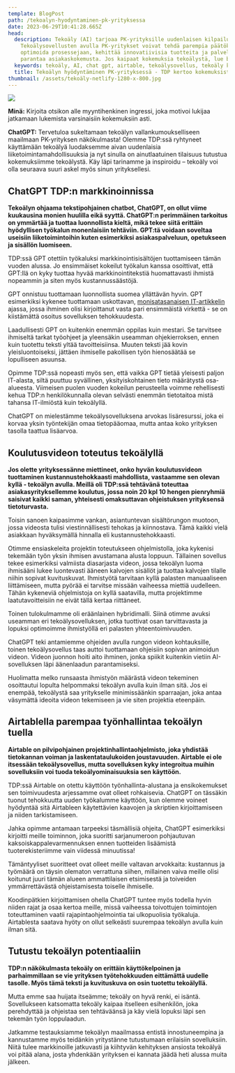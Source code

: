 ```yaml
---
template: BlogPost
path: /tekoalyn-hyodyntaminen-pk-yrityksessa
date: 2023-06-29T10:41:28.665Z
head:
  description: Tekoäly (AI) tarjoaa PK-yrityksille uudenlaisen kilpailukeinon.
    Tekoälysovellusten avulla PK-yritykset voivat tehdä parempia päätöksiä,
    optimoida prosessejaan, kehittää innovatiivisia tuotteita ja palveluita sekä
    parantaa asiakaskokemusta. Jos kaipaat kokemuksia tekoälystä, lue blogimme!
  keywords: tekoäly, AI, chat gpt, airtable, tekoälysovellus, tekoäly kokemuksia
  title: Tekoälyn hyödyntäminen PK-yrityksessä - TDP kertoo kokemuksistaan
thumbnail: /assets/tekoäly-netlify-1280-x-800.jpg
---
```

![](/assets/tekoäly-netlify-1280-x-800.jpg)

**Minä:** Kirjoita otsikon alle myyntihenkinen ingressi, joka motivoi lukijaa jatkamaan lukemista varsinaisiin kokemuksiin asti. 

**ChatGPT:** Tervetuloa sukeltamaan tekoälyn vallankumoukselliseen maailmaan PK-yrityksen näkökulmasta! Olemme TDP:ssä ryhtyneet käyttämään tekoälyä luodaksemme aivan uudenlaisia liiketoimintamahdollisuuksia ja nyt sinulla on ainutlaatuinen tilaisuus tutustua kokemuksiimme tekoälystä. Käy läpi tarinamme ja inspiroidu – tekoäly voi olla seuraava suuri askel myös sinun yrityksellesi. 

## ChatGPT TDP:n markkinoinnissa

**Tekoälyn ohjaama tekstipohjainen chatbot, ChatGPT, on ollut viime kuukausina monien huulilla eikä syyttä. ChatGPT:n perimmäinen tarkoitus on ymmärtää ja tuottaa luonnollista kieltä, mikä tekee siitä erittäin hyödyllisen työkalun monenlaisiin tehtäviin. GPT:tä voidaan soveltaa useisiin liiketoimintoihin kuten esimerkiksi asiakaspalveluun, opetukseen ja sisällön luomiseen.** 

TDP:ssä GPT otettiin työkaluksi markkinointisisältöjen tuottamiseen tämän vuoden alussa. Jo ensimmäiset kokeilut työkalun kanssa osoittivat, että GPT:llä on kyky tuottaa hyvää markkinointitekstiä huomattavasti ihmistä nopeammin ja siten myös kustannussäästöjä. 

GPT onnistuu tuottamaan luonnollista suomea yllättävän hyvin. GPT esimerkiksi kykenee tuottamaan uskottavan, [monisatasanaisen IT-artikkelin](https://www.tdp.fi/isv-sertifiointi-varmistaa-taukoamattoman-tietotyon) ajassa, jossa ihminen olisi kirjoittanut vasta pari ensimmäistä virkettä - se on kiistämättä osoitus sovelluksen tehokkuudesta.

Laadullisesti GPT on kuitenkin enemmän oppilas kuin mestari. Se tarvitsee ihmiseltä tarkat työohjeet ja yleensäkin useamman ohjekierroksen, ennen kuin tuotettu teksti yltää tavoitteisiinsa. Muuten teksti jää kovin yleisluontoiseksi, jättäen ihmiselle pakollisen työn hienosäätää se lopulliseen asuunsa.

Opimme TDP:ssä nopeasti myös sen, että vaikka GPT tietää yleisesti paljon IT-alasta, siltä puuttuu syvällinen, yksityiskohtainen tieto määrätystä osa-alueesta. Viimeisen puolen vuoden kokeilun perusteella voimme rehellisesti kehua TDP:n henkilökunnalla olevan selvästi enemmän tietotaitoa mistä tahansa IT-ilmiöstä kuin tekoälyllä.

ChatGPT on mielestämme tekoälysovelluksena arvokas lisäresurssi, joka ei korvaa yksin työntekijän omaa tietopääomaa, mutta antaa koko yrityksen tasolla taattua lisäarvoa. 

## Koulutusvideon toteutus tekoälyllä

**Jos olette yrityksessänne miettineet, onko hyvän koulutusvideon tuottaminen kustannustehokkaasti mahdollista, vastaamme sen olevan kyllä - tekoälyn avulla. Meillä oli TDP:ssä tehtävänä toteuttaa asiakasyrityksellemme koulutus, jossa noin 20 kpl 10 hengen pienryhmiä saisivat kaikki saman, yhteisesti omaksuttavan ohjeistuksen yrityksensä tietoturvasta.** 

Toisin sanoen kaipasimme vankan, asiantuntevan sisältörungon muotoon, jossa videosta tulisi viestinnällisesti tehokas ja kiinnostava. Tämä kaikki vielä asiakkaan hyväksymällä hinnalla eli kustannustehokkaasti.

Otimme ensiaskeleita projektin toteutukseen ohjelmistolla, joka kykenisi tekemään työn yksin ihmisen avustamana alusta loppuun. Tällainen sovellus tekee esimerkiksi valmiista diasarjasta videon, jossa tekoälyn luoma ihmisääni lukee luontevasti ääneen kalvojen sisällöt ja tuottaa kalvojen tilalle niihin sopivat kuvituskuvat. Ihmistyötä tarvitaan kyllä palasten manuaaliseen liittämiseen, mutta pyörää ei tarvitse missään vaiheessa miettiä uudelleen. Tähän kykeneviä ohjelmistoja on kyllä saatavilla, mutta projektimme laatutavoitteisiin ne eivät tällä kertaa riittäneet. 

Toinen tulokulmamme oli eräänlainen hybridimalli. Siinä otimme avuksi useamman eri tekoälysovelluksen, jotka tuottivat osan tarvittavasta ja lopuksi optimoimme ihmistyöllä eri palasten yhteentoimivuuden.

ChatGPT teki antamiemme ohjeiden avulla rungon videon kohtauksille, toinen tekoälysovellus taas auttoi tuottamaan ohjeisiin sopivan animoidun videon. Videon juonnon hoiti aito ihminen, jonka spiikit kuitenkin vietiin AI-sovelluksen läpi äänenlaadun parantamiseksi. 

Huolimatta melko runsaasta ihmistyön määrästä videon tekeminen osoittautui lopulta helpommaksi tekoälyn avulla kuin ilman sitä. Jos ei enempää, tekoälystä saa yritykselle minimissäänkin sparraajan, joka antaa väsymättä ideoita videon tekemiseen ja vie siten projektia eteenpäin.

## Airtablella parempaa työnhallintaa tekoälyn tuella

**Airtable on pilvipohjainen projektinhallintaohjelmisto, joka yhdistää tietokannan voiman ja laskentataulukoiden joustavuuden. Airtable ei ole itsessään tekoälysovellus, mutta sovelluksen kyky integroitua muihin sovelluksiin voi tuoda tekoälyominaisuuksia sen käyttöön.**

TDP:ssä Airtable on otettu käyttöön työnhallinta-alustana ja ensikokemukset sen toimivuudesta arjessamme ovat olleet rohkaisevia. ChatGPT on tässäkin tuonut tehokkuutta uuden työkalumme käyttöön, kun olemme voineet hyödyntää sitä Airtableen käytettävien kaavojen ja skriptien kirjoittamiseen ja niiden tarkistamiseen.

Jahka opimme antamaan tarpeeksi täsmällisiä ohjeita, ChatGPT esimerkiksi kirjoitti meille toiminnon, joka suoritti sarjanumeroon pohjautuvan kaksoiskappalevarmennuksen ennen tuotteiden lisäämistä tuoterekisteriimme vain viidessä minuutissa!

Tämäntyyliset suoritteet ovat olleet meille valtavan arvokkaita: kustannus ja työmäärä on täysin olematon verrattuna siihen, millainen vaiva meille olisi koitunut juuri tämän alueen ammattilaisen etsimisestä ja toiveiden ymmärrettävästä ohjeistamisesta toiselle ihmiselle.

Koodinpätkien kirjoittamisen ohella ChatGPT tuntee myös todella hyvin niiden rajat ja osaa kertoa meille, missä vaiheessa toivottujen toimintojen toteuttaminen vaatii rajapintaohjelmointia tai ulkopuolisia työkaluja. Airtablesta saatava hyöty on ollut selkeästi suurempaa tekoälyn avulla kuin ilman sitä.

## Tutustu tekoälyn potentiaaliin

**TDP:n näkökulmasta tekoäly on erittäin käyttökelpoinen ja parhaimmillaan se vie yrityksen työtehokkuuden eittämättä uudelle tasolle. Myös tämä teksti ja kuvituskuva on osin tuotettu tekoälyllä.**

Mutta emme saa huijata itseämme; tekoäly on hyvä renki, ei isäntä. Sovellukseen katsomatta tekoäly kaipaa itselleen esihenkilön, joka perehdyttää ja ohjeistaa sen tehtäväänsä ja käy vielä lopuksi läpi sen tekemän työn loppulaadun.

Jatkamme testauksiamme tekoälyn maailmassa entistä innostuneempina ja kannustamme myös teidänkin yritystänne tutustumaan erilaisiin sovelluksiin. Niitä tulee markkinoille jatkuvasti ja kiihtyvän kehityksen ansiosta tekoälyä voi pitää alana, josta yhdenkään yrityksen ei kannata jäädä heti alussa muita jälkeen.